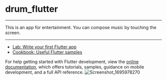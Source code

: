 # drum_flutter

************************
This is an app for entertainment. You can compose music by touching the screen.

************************
- [Lab: Write your first Flutter app](https://docs.flutter.dev/get-started/codelab)
- [Cookbook: Useful Flutter samples](https://docs.flutter.dev/cookbook)

For help getting started with Flutter development, view the
[online documentation](https://docs.flutter.dev/), which offers tutorials,
samples, guidance on mobile development, and a full API reference.
![Screenshot_1695978270](https://github.com/afcpu1375/drum_flutter/assets/80132922/ee79d7f3-a596-4a0a-aa98-1743081883eb)

